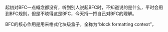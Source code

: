 <p>
起初对BFC一点概念都没有，听到别人说起BFC时，不知道说的是什么，平时会用到BFC规则，但是不晓得这是BFC，今天捋一捋自己对BFC的理解。</p>
<p>BFC的核心作用是用来格式化块级盒子，全称为“block formatting context”，</p>